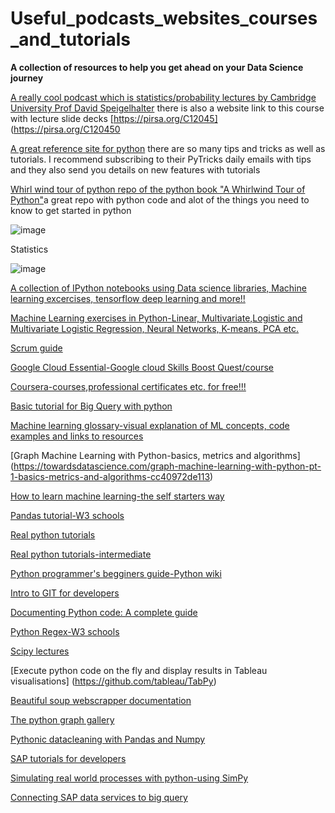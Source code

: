 # Useful_podcasts_websites_courses_and_tutorials
**A collection of resources to help you get ahead on your Data Science journey**


[A really cool podcast which is statistics/probability lectures by Cambridge University Prof David Speigelhalter](https://castbox.fm/channel/C12045---Probability-and-Statistics-id1671226)
there is also a website link to this course with lecture slide decks [https://pirsa.org/C12045] (https://pirsa.org/C120450

[A great reference site for python](https://realpython.com/) there are so many tips and tricks as well as tutorials. I recommend subscribing to their PyTricks daily emails with tips and they also send you details on new features with tutorials 

[Whirl wind tour of python repo of the python book "A Whirlwind Tour of Python"](https://github.com/jakevdp/WhirlwindTourOfPython)a great repo with python code and alot of the things you need to know to get started in python




![image](https://user-images.githubusercontent.com/95719026/169739134-13be4553-e012-43a7-a4e3-ee170975a731.png)



Statistics



![image](https://user-images.githubusercontent.com/95719026/169742880-234f809d-5ddb-47c1-85aa-4595bf961d97.png)



[A collection of IPython notebooks using Data science libraries, Machine learning excercises, tensorflow deep learning and more!!](https://github.com/jdwittenauer/ipython-notebooks)

[Machine Learning exercises in Python-Linear, Multivariate,Logistic and Multivariate Logistic Regression, Neural Networks, K-means, PCA etc.](https://www.johnwittenauer.net/machine-learning-exercises-in-python-part-1/)

[Scrum guide](https://scrumguides.org/scrum-guide.html)

[Google Cloud Essential-Google cloud Skills Boost Quest/course](https://google.qwiklabs.com/quests/23?qlcampaign=77-18nt-281&utm_source=gcp-free-trial-2&utm_medium=email&utm_campaign=18nt)

[Coursera-courses,professional certificates etc. for free!!!](https://www.coursera.org/?isNewUser=true)

[Basic tutorial for Big Query with python](https://blog.morizyun.com/python/library-bigquery-google-cloud.html)

[Machine learning glossary-visual explanation of ML concepts, code examples and links to resources](https://ml-cheatsheet.readthedocs.io/en/latest/index.html)

[Graph Machine Learning with Python-basics, metrics and algorithms] (https://towardsdatascience.com/graph-machine-learning-with-python-pt-1-basics-metrics-and-algorithms-cc40972de113)

[How to learn machine learning-the self starters way](https://elitedatascience.com/learn-machine-learning#what)

[Pandas tutorial-W3 schools](https://www.w3schools.com/python/pandas/default.asp)

[Real python tutorials](https://realpython.com/)

[Real python tutorials-intermediate](https://realpython.com/tutorials/intermediate/)

[Python programmer's begginers guide-Python wiki](https://wiki.python.org/moin/BeginnersGuide/Programmers)

[Intro to GIT for developers](https://realpython.com/python-git-github-intro/)

[Documenting Python code: A complete guide](https://realpython.com/documenting-python-code/)

[Python Regex-W3 schools](https://www.w3schools.com/python/python_regex.asp)

[Scipy lectures](https://scipy-lectures.org/)

[Execute python code on the fly and display results in Tableau visualisations] (https://github.com/tableau/TabPy)

[Beautiful soup webscrapper documentation](https://www.crummy.com/software/BeautifulSoup/bs4/doc/)

[The python graph gallery](https://github.com/holtzy/The-Python-Graph-Gallery)

[Pythonic datacleaning with Pandas and Numpy](https://realpython.com/python-data-cleaning-numpy-pandas/)

[SAP tutorials for developers](https://developers.sap.com/tutorial-navigator.html)

[Simulating real world processes with python-using SimPy](https://realpython.com/simpy-simulating-with-python/0)


[Connecting SAP data services to big query](https://www.youtube.com/watch?v=QwaPqiSHVgc)




